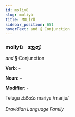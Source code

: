 ```yaml
---
id: moliyü
slug: moliyü
title: MOLİYÜ
sidebar_position: 651
hoverText: and § Conjunction
---
```


### moliyü&emsp;<span kind="abugida">ƶʓɟɀʄ</span>

*and* **§** Conjunction

**Verb**: -

**Noun**: -

**Modifier**: -

Telugu మరియు mariyu /maɾiju/

*Dravidian Language Family*